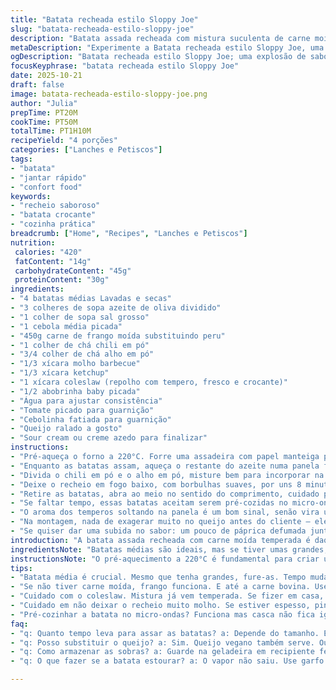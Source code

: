 ```yaml
---
title: "Batata recheada estilo Sloppy Joe"
slug: "batata-recheada-estilo-sloppy-joe"
description: "Batata assada recheada com mistura suculenta de carne moída temperada, cebola refogada e legumes crocantes. A combinação do molho barbecue com ketchup traz um toque agridoce, enquanto o repolho crocante no recheio adiciona textura e frescor. Pode usar carne de frango moída como alternativa, e o tempo de forno varia conforme o tamanho da batata; a indicação principal é observar o interior macio ao furar com garfo. Uma receita prática que junta conforto e sabor americano, com possibilidade de adaptar os toppings e substituir ingredientes conforme o gosto e a despensa."
metaDescription: "Experimente a Batata recheada estilo Sloppy Joe, uma mistura deliciosa de sabores que une carne moída com um toque agridoce; simples e reconfortante."
ogDescription: "Batata recheada estilo Sloppy Joe; uma explosão de sabor e textura que combina carne, legumes e molho barbecue; perfeita para um jantar prático."
focusKeyphrase: "batata recheada estilo Sloppy Joe"
date: 2025-10-21
draft: false
image: batata-recheada-estilo-sloppy-joe.png
author: "Julia"
prepTime: PT20M
cookTime: PT50M
totalTime: PT1H10M
recipeYield: "4 porções"
categories: ["Lanches e Petiscos"]
tags:
- "batata"
- "jantar rápido"
- "confort food"
keywords:
- "recheio saboroso"
- "batata crocante"
- "cozinha prática"
breadcrumb: ["Home", "Recipes", "Lanches e Petiscos"]
nutrition: 
 calories: "420"
 fatContent: "14g"
 carbohydrateContent: "45g"
 proteinContent: "30g"
ingredients:
- "4 batatas médias Lavadas e secas"
- "3 colheres de sopa azeite de oliva dividido"
- "1 colher de sopa sal grosso"
- "1 cebola média picada"
- "450g carne de frango moída substituindo peru"
- "1 colher de chá chili em pó"
- "3/4 colher de chá alho em pó"
- "1/3 xícara molho barbecue"
- "1/3 xícara ketchup"
- "1 xícara coleslaw (repolho com tempero, fresco e crocante)"
- "1/2 abobrinha baby picada"
- "Água para ajustar consistência"
- "Tomate picado para guarnição"
- "Cebolinha fatiada para guarnição"
- "Queijo ralado a gosto"
- "Sour cream ou creme azedo para finalizar"
instructions:
- "Pré-aqueça o forno a 220°C. Forre uma assadeira com papel manteiga para evitar sujeira. Pegue as batatas bem lavadas e secas, faça furos com um garfo em várias partes. Isso ajuda o vapor a sair e evita que a batata estoure no forno. Regue com azeite metade, esfregue um pouco nas batatas até cobrir por completo. Salpique sal grosso generosamente; faz a casca ficar crocante e saborosa. Leve ao forno e asse por cerca de 38 a 55 minutos, dependendo do tamanho, até o garfo entrar facinho, sinal que estão macias por dentro."
- "Enquanto as batatas assam, aqueça o restante do azeite numa panela funda, fogo médio. Jogue a cebola picada e refogue até soltar aroma e ficarem translúcidas, uns 4 minutos. Tempere com sal e pimenta para já despertar os sabores da base. Agora, entra o frango moído; mexa para que ele cozinhe por completo, sem partes rosadas. Note a soltura da carne, aquele som de chiado e a mudança de tom indicam que está no ponto para o próximo passo."
- "Divida o chili em pó e o alho em pó, misture bem para incorporar na carne. Depois, acrescente o molho barbecue junto com o ketchup e mexa até formar um molho homogêneo, brilhante. O toque do barbecue traz adocicado e defumadinho, equilibrando o ketchup ácido. Por fim, adicione o coleslaw e a abobrinha picada, eles trazem frescor e textura crocante ao conjunto molhado. Caso o molho pareça espesso demais, pingue algumas colheres de água para ajustar – deve escorrer, não ficar grudado demais."
- "Deixe o recheio em fogo baixo, com borbulhas suaves, por uns 8 minutos enquanto as batatas terminam no forno. O segredo é não ferver demais, só o suficiente para todos os sabores se amalgamarem sem perder a crocância dos vegetais no interior."
- "Retire as batatas, abra ao meio no sentido do comprimento, cuidado para não se queimar – o vapor sai rápido. Com uma colher, afrouxe a polpa criando espaço para o recheio. Preencha com generosidade usando a mistura de frango e legumes. Finalize com tomate picado, cebolinha fatiada e uma boa camada de queijo ralado para derreter quando servir. Quem gostar pode colocar uma colher de sour cream por cima para contrabalançar o agridoce do molho e adicionar cremosidade."
- "Se faltar tempo, essas batatas aceitam serem pré-cozidas no micro-ondas por 10 minutos para agilizar – mas a crocância da casca sofre um pouco. Já tentou substituir por batata doce? Também funciona, só ajuste o tempo para não queimar. Outra dica para acelerar a carne: deixe o frango em temperatura ambiente antes de começar, assim cozinha rápido e uniforme."
- "O aroma dos temperos soltando na panela é um bom sinal, senão vira um patê sem graça. Ah, e não confunda o coleslaw fresco com repolho cru qualquer – na mistura já vem o tempero que dá um toque especial e umidade ao recheio."
- "Na montagem, nada de exagerar muito no queijo antes do cliente – ele pode enjoar o prato; mantenha um equilíbrio entre todos os sabores, assim cada garfada surpreende"
- "Se quiser dar uma subida no sabor: um pouco de páprica defumada junto com chili faz janela aromas mais complexos. No frio, o calor da batata com essa mistura conforta, dá vontade de repetir."
introduction: "A batata assada recheada com carne moída temperada é daquelas receitas que me salvaram em jantares de última hora. A combinação do molho barbecue com ketchup nunca decepciona, e acrescentar repolho à mistura trouxe um frescor que antes faltava. Eu variava sempre na carne: já fiz com peru, frango e até carne bovina. Um toque de abobrinha deixa o prato mais leve e colorido. Prefiro assar as batatas inteiras, já que a casca crocante é imbatível – acaba sendo mais simples e ganha textura. Muita gente acha que leva horas mas, se souber mexer com fogo e forno, vira rotina rápida e custo-benefício absurdo para uma noite que pede conforto e sabor."
ingredientsNote: "Batatas médias são ideais, mas se tiver umas grandes, o tempo muda – importante cortar para testar o interior e evitar que fiquem duras. Use sal grosso para realçar o sabor da casca; fica mais crocante e saborosa. Troque a carne de peru por frango moído quando o mercado faltar uma opção ou quiser sabor mais suave. O coleslaw pode ser comprado pronto, mas se fizer em casa incorpore cenoura e maionese para um resultado mais fresco e com menos conservantes. Molho barbecue tradicional traz aquela defumação característica, mas experimente variedades artesanais para fugir do básico. Abobrinha acrescenta umidade e crocância, substituí-la por pimentão mantém o frescor, só cuidado para não cozinhar demais e perder textura."
instructionsNote: "O pré-aquecimento a 220°C é fundamental para criar uma casca crocante na batata, combinando com o interior macio. Fazer furos na batata com garfo evita que ela estoure no forno. Na refogada da cebola, evite dourar demais para não ficar amarga, só translúcida e perfumada é o ponto certo. A carne deve perder a cor rosa completamente para garantir segurança alimentar e sabor. Ajuste a quantidade de água aos poucos no molho para não perder a consistência desejada; um molho muito grosso gruda e fica desagradável, mas se virar aguado perde sabor. Enquanto o recheio cozinha aos poucos, dá para aproveitar para checar as batatas e se preparar para a montagem. O segredo do recheio está no mix entre o molho adocicado e o crocante da salada, não deixe cozinhar muito para não murchar os vegetais. Na hora de montar, cuidado para não quebrar a batata; use colher pequena e arrume para servir bonito, a gente come primeiro pelos olhos."
tips:
- "Batata média é crucial. Mesmo que tenha grandes, fure-as. Tempo muda, teste o interior. Sal grosso realça sabor. Casca crocante é o que queremos."
- "Se não tiver carne moída, frango funciona. E até a carne bovina. Use os que tem. Abobrinha é leve e dá cor. Se faltar, pimentão é boa opção."
- "Cuidado com o coleslaw. Mistura já vem temperada. Se fizer em casa, cenoura e maionese são boas. Mais frescura. Menos conservantes. Fica saboroso."
- "Cuidado em não deixar o recheio muito molho. Se estiver espesso, pingue água. Um molho muito grosso gruda. Mas se muito líquido, perde gosto."
- "Pré-cozinhar a batata no micro-ondas? Funciona mas casca não fica igual. Para acelerar carne, frango em temperatura ambiente cozinha rápido. Jogue na panela."
faq:
- "q: Quanto tempo leva para assar as batatas? a: Depende do tamanho. Entre 38 e 55 minutos. Fure com garfo. Quando entrar fácil, tá pronta."
- "q: Posso substituir o queijo? a: Sim. Queijo vegano também serve. Ou omita. Cada um com seu gosto. Finaliza com sour cream; boa ideia também."
- "q: Como armazenar as sobras? a: Guarde na geladeira em recipiente fechado. O recheio pode perder textura. Reaqueça no forno ou micro-ondas."
- "q: O que fazer se a batata estourar? a: O vapor não saiu. Use garfo para fazer furos antes de assar. Aqueça bem, assim evita."

---
```

